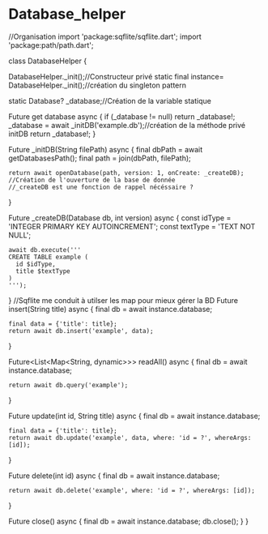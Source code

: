 # Database_helper
//Organisation
import 'package:sqflite/sqflite.dart';
import 'package:path/path.dart';

class DatabaseHelper {

  DatabaseHelper._init();//Constructeur privé
   static final instance= DatabaseHelper._init();//création du singleton pattern

  static Database? _database;//Création de la variable statique



  Future<Database> get database async {
    if (_database != null) return _database!;
    _database = await _initDB('example.db');//création de la méthode privé initDB
    return _database!;
  }

  Future<Database> _initDB(String filePath) async {
    final dbPath = await getDatabasesPath();
    final path = join(dbPath, filePath);

    return await openDatabase(path, version: 1, onCreate: _createDB);
    //Création de l'ouverture de la base de donnée
    //_createDB est une fonction de rappel nécéssaire ?
  }

  Future _createDB(Database db, int version) async {
    const idType = 'INTEGER PRIMARY KEY AUTOINCREMENT';
    const textType = 'TEXT NOT NULL';

    await db.execute('''
    CREATE TABLE example (
      id $idType,
      title $textType
    )
    ''');
  }
//Sqflite me conduit à utilser les map pour mieux gérer la BD
  Future<int> insert(String title) async {
    final db = await instance.database;

    final data = {'title': title};
    return await db.insert('example', data);
  }

  Future<List<Map<String, dynamic>>> readAll() async {
    final db = await instance.database;

    return await db.query('example');
  }

  Future<int> update(int id, String title) async {
    final db = await instance.database;

    final data = {'title': title};
    return await db.update('example', data, where: 'id = ?', whereArgs: [id]);
  }

  Future<int> delete(int id) async {
    final db = await instance.database;

    return await db.delete('example', where: 'id = ?', whereArgs: [id]);
  }

  Future close() async {
    final db = await instance.database;
    db.close();
  }
}

